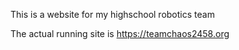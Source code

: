 This is a website for my highschool robotics team

The actual running site is https://teamchaos2458.org

